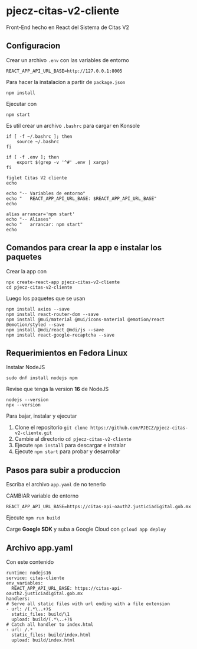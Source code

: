 # pjecz-citas-v2-cliente

Front-End hecho en React del Sistema de Citas V2

## Configuracion

Crear un archivo `.env` con las variables de entorno

    REACT_APP_API_URL_BASE=http://127.0.0.1:8005

Para hacer la instalacion a partir de `package.json`

    npm install

Ejecutar con

    npm start

Es util crear un archivo `.bashrc` para cargar en Konsole

    if [ -f ~/.bashrc ]; then
        source ~/.bashrc
    fi

    if [ -f .env ]; then
        export $(grep -v '^#' .env | xargs)
    fi

    figlet Citas V2 cliente
    echo

    echo "-- Variables de entorno"
    echo "   REACT_APP_API_URL_BASE: $REACT_APP_API_URL_BASE"
    echo

    alias arrancar='npm start'
    echo "-- Aliases"
    echo "   arrancar: npm start"
    echo

## Comandos para crear la app e instalar los paquetes

Crear la app con

    npx create-react-app pjecz-citas-v2-cliente
    cd pjecz-citas-v2-cliente

Luego los paquetes que se usan

    npm install axios --save
    npm install react-router-dom --save
    npm install @mui/material @mui/icons-material @emotion/react @emotion/styled --save
    npm install @mdi/react @mdi/js --save
    npm install react-google-recaptcha --save

## Requerimientos en Fedora Linux

Instalar NodeJS

    sudo dnf install nodejs npm

Revise que tenga la version **16** de NodeJS

    nodejs --version
    npx --version

Para bajar, instalar y ejecutar

1. Clone el repositorio `git clone https://github.com/PJECZ/pjecz-citas-v2-cliente.git`
1. Cambie al directorio `cd pjecz-citas-v2-cliente`
1. Ejecute `npm install` para descargar e instalar
1. Ejecute `npm start` para probar y desarrollar

## Pasos para subir a produccion

Escriba el archivo `app.yaml` de no tenerlo

CAMBIAR variable de entorno

    REACT_APP_API_URL_BASE=https://citas-api-oauth2.justiciadigital.gob.mx

Ejecute `npm run build`

Carge **Google SDK** y suba a Google Cloud con `gcloud app deploy`

## Archivo app.yaml

Con este contenido

    runtime: nodejs16
    service: citas-cliente
    env_variables:
      REACT_APP_API_URL_BASE: https://citas-api-oauth2.justiciadigital.gob.mx
    handlers:
    # Serve all static files with url ending with a file extension
    - url: /(.*\..+)$
      static_files: build/\1
      upload: build/(.*\..+)$
    # Catch all handler to index.html
    - url: /.*
      static_files: build/index.html
      upload: build/index.html
